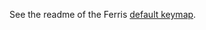 See the readme of the Ferris [default keymap](https://github.com/qmk/qmk_firmware/tree/master/keyboards/ferris/keymaps/default).
